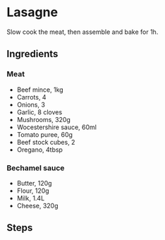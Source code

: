 # Lasagne

Slow cook the meat, then assemble and bake for 1h.

## Ingredients

### Meat
- Beef mince, 1kg
- Carrots, 4
- Onions, 3
- Garlic, 8 cloves
- Mushrooms, 320g
- Wocestershire sauce, 60ml
- Tomato puree, 60g
- Beef stock cubes, 2
- Oregano, 4tbsp

### Bechamel sauce

- Butter, 120g
- Flour, 120g
- Milk, 1.4L
- Cheese, 320g

## Steps



